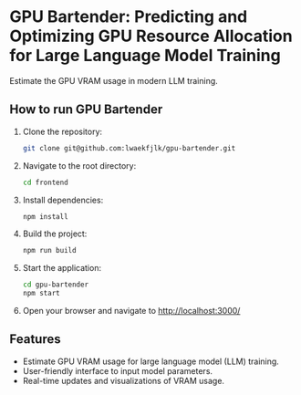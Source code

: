 # GPU Bartender: Predicting and Optimizing GPU Resource Allocation for Large Language Model Training


Estimate the GPU VRAM usage in modern LLM training.

## How to run GPU Bartender

1. Clone the repository:

    ```bash
    git clone git@github.com:lwaekfjlk/gpu-bartender.git
    ```

2. Navigate to the root directory:

    ```bash
    cd frontend
    ```

3. Install dependencies:

    ```bash
    npm install
    ```

4. Build the project:

    ```bash
    npm run build
    ```

5. Start the application:

    ```bash
    cd gpu-bartender
    npm start
    ```

6. Open your browser and navigate to [http://localhost:3000/](http://localhost:3000/)

## Features

- Estimate GPU VRAM usage for large language model (LLM) training.
- User-friendly interface to input model parameters.
- Real-time updates and visualizations of VRAM usage.
